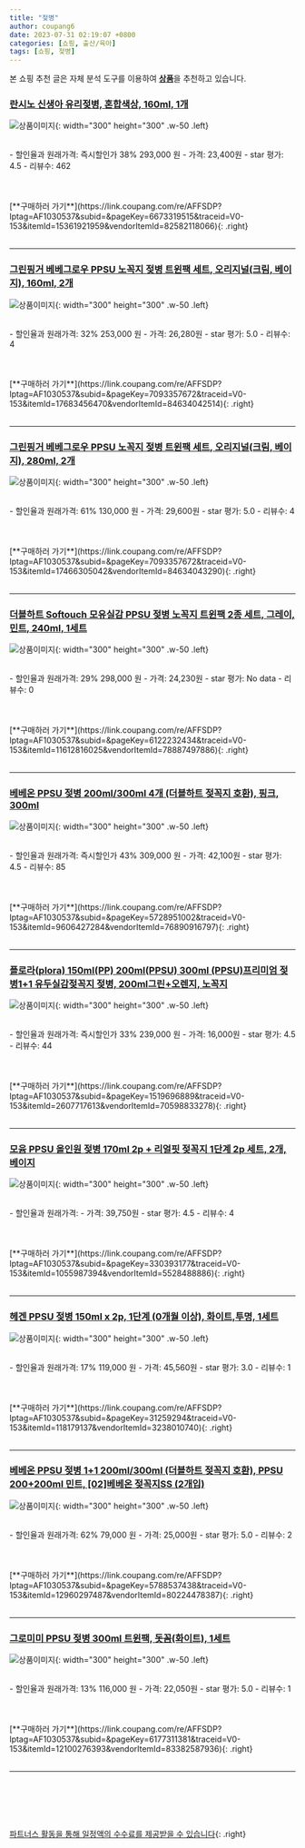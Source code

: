 ```yaml
---
title: "젖병"
author: coupang6
date: 2023-07-31 02:19:07 +0800
categories: [쇼핑, 출산/육아]
tags: [쇼핑, 젖병]
---
```


본 쇼핑 추천 글은 자체 분석 도구를 이용하여 [**상품**](https://link.coupang.com/a/bao1ui)을 추천하고 있습니다.

### [란시노 신생아 유리젖병, 혼합색상, 160ml, 1개](https://link.coupang.com/re/AFFSDP?lptag=AF1030537&subid=&pageKey=6673319515&traceid=V0-153&itemId=15361921959&vendorItemId=82582118066)

![상품이미지](https://thumbnail6.coupangcdn.com/thumbnails/remote/230x230ex/image/rs_quotation_api/lljc8k2w/fef8c528588b43339f905ae57736b611.jpg){: width="300" height="300" .w-50 .left}


<br>
- 할인율과 원래가격: 즉시할인가 38%  293,000   원
- 가격: 23,400원
- star 평가: 4.5
- 리뷰수: 462
<br>
<br>
<br>
<br>
[**구매하러 가기**](https://link.coupang.com/re/AFFSDP?lptag=AF1030537&subid=&pageKey=6673319515&traceid=V0-153&itemId=15361921959&vendorItemId=82582118066){: .right}
<br>
<br>

---

### [그린핑거 베베그로우 PPSU 노꼭지 젖병 트윈팩 세트, 오리지널(크림, 베이지), 160ml, 2개](https://link.coupang.com/re/AFFSDP?lptag=AF1030537&subid=&pageKey=7093357672&traceid=V0-153&itemId=17683456470&vendorItemId=84634042514)

![상품이미지](https://thumbnail8.coupangcdn.com/thumbnails/remote/230x230ex/image/retail/images/4115513969848019-7c1f4d8b-2d4f-4c27-b403-ba316a3f0bf1.jpg){: width="300" height="300" .w-50 .left}


<br>
- 할인율과 원래가격: 32%  253,000   원
- 가격: 26,280원
- star 평가: 5.0
- 리뷰수: 4
<br>
<br>
<br>
<br>
[**구매하러 가기**](https://link.coupang.com/re/AFFSDP?lptag=AF1030537&subid=&pageKey=7093357672&traceid=V0-153&itemId=17683456470&vendorItemId=84634042514){: .right}
<br>
<br>

---

### [그린핑거 베베그로우 PPSU 노꼭지 젖병 트윈팩 세트, 오리지널(크림, 베이지), 280ml, 2개](https://link.coupang.com/re/AFFSDP?lptag=AF1030537&subid=&pageKey=7093357672&traceid=V0-153&itemId=17466305042&vendorItemId=84634043290)

![상품이미지](https://thumbnail8.coupangcdn.com/thumbnails/remote/230x230ex/image/retail/images/2809446455677599-4f61f97d-5957-4d6e-b32c-9eb72929bb87.jpg){: width="300" height="300" .w-50 .left}


<br>
- 할인율과 원래가격: 61%  130,000   원
- 가격: 29,600원
- star 평가: 5.0
- 리뷰수: 4
<br>
<br>
<br>
<br>
[**구매하러 가기**](https://link.coupang.com/re/AFFSDP?lptag=AF1030537&subid=&pageKey=7093357672&traceid=V0-153&itemId=17466305042&vendorItemId=84634043290){: .right}
<br>
<br>

---

### [더블하트 Softouch 모유실감 PPSU 젖병 노꼭지 트윈팩 2종 세트, 그레이, 민트, 240ml, 1세트](https://link.coupang.com/re/AFFSDP?lptag=AF1030537&subid=&pageKey=6122232434&traceid=V0-153&itemId=11612816025&vendorItemId=78887497886)

![상품이미지](https://thumbnail10.coupangcdn.com/thumbnails/remote/230x230ex/image/rs_quotation_api/wkikiako/a21af948083a4886b0fcd591a2d4fb6f.jpg){: width="300" height="300" .w-50 .left}


<br>
- 할인율과 원래가격: 29%  298,000   원
- 가격: 24,230원
- star 평가: No data
- 리뷰수: 0
<br>
<br>
<br>
<br>
[**구매하러 가기**](https://link.coupang.com/re/AFFSDP?lptag=AF1030537&subid=&pageKey=6122232434&traceid=V0-153&itemId=11612816025&vendorItemId=78887497886){: .right}
<br>
<br>

---

### [베베온 PPSU 젖병 200ml/300ml 4개 (더블하트 젖꼭지 호환), 핑크, 300ml](https://link.coupang.com/re/AFFSDP?lptag=AF1030537&subid=&pageKey=5728951002&traceid=V0-153&itemId=9606427284&vendorItemId=76890916797)

![상품이미지](https://thumbnail8.coupangcdn.com/thumbnails/remote/230x230ex/image/vendor_inventory/604e/90c54c39793e98d7d5c9ba9481275ade27c09a1385464aef26e83a2cf23a.jpg){: width="300" height="300" .w-50 .left}


<br>
- 할인율과 원래가격: 즉시할인가 43%  309,000   원
- 가격: 42,100원
- star 평가: 4.5
- 리뷰수: 85
<br>
<br>
<br>
<br>
[**구매하러 가기**](https://link.coupang.com/re/AFFSDP?lptag=AF1030537&subid=&pageKey=5728951002&traceid=V0-153&itemId=9606427284&vendorItemId=76890916797){: .right}
<br>
<br>

---

### [플로라(plora) 150ml(PP) 200ml(PPSU) 300ml (PPSU)프리미엄 젖병1+1 유두실감젖꼭지 젖병, 200ml그린+오렌지, 노꼭지](https://link.coupang.com/re/AFFSDP?lptag=AF1030537&subid=&pageKey=1519696889&traceid=V0-153&itemId=2607717613&vendorItemId=70598833278)

![상품이미지](https://thumbnail8.coupangcdn.com/thumbnails/remote/230x230ex/image/vendor_inventory/d05d/4cd16ae43ec12bbe8bb563970643dc09e5a647f957b01cb2c479eb50a833.jpg){: width="300" height="300" .w-50 .left}


<br>
- 할인율과 원래가격: 즉시할인가 33%  239,000   원
- 가격: 16,000원
- star 평가: 4.5
- 리뷰수: 44
<br>
<br>
<br>
<br>
[**구매하러 가기**](https://link.coupang.com/re/AFFSDP?lptag=AF1030537&subid=&pageKey=1519696889&traceid=V0-153&itemId=2607717613&vendorItemId=70598833278){: .right}
<br>
<br>

---

### [모윰 PPSU 올인원 젖병 170ml 2p + 리얼핏 젖꼭지 1단계 2p 세트, 2개, 베이지](https://link.coupang.com/re/AFFSDP?lptag=AF1030537&subid=&pageKey=330393177&traceid=V0-153&itemId=1055987394&vendorItemId=5528488886)

![상품이미지](https://thumbnail6.coupangcdn.com/thumbnails/remote/230x230ex/image/retail/images/2019/10/29/16/8/e6e21f7f-32f2-4276-bf0e-049119068d21.jpg){: width="300" height="300" .w-50 .left}


<br>
- 할인율과 원래가격: 
- 가격: 39,750원
- star 평가: 4.5
- 리뷰수: 4
<br>
<br>
<br>
<br>
[**구매하러 가기**](https://link.coupang.com/re/AFFSDP?lptag=AF1030537&subid=&pageKey=330393177&traceid=V0-153&itemId=1055987394&vendorItemId=5528488886){: .right}
<br>
<br>

---

### [헤겐 PPSU 젖병 150ml x 2p, 1단계 (0개월 이상), 화이트,투명, 1세트](https://link.coupang.com/re/AFFSDP?lptag=AF1030537&subid=&pageKey=31259294&traceid=V0-153&itemId=118179137&vendorItemId=3238010740)

![상품이미지](https://thumbnail6.coupangcdn.com/thumbnails/remote/230x230ex/image/retail/images/4590080980376-d1d4281c-df8d-4af5-b785-33e2c8a4f08e.jpg){: width="300" height="300" .w-50 .left}


<br>
- 할인율과 원래가격: 17%  119,000   원
- 가격: 45,560원
- star 평가: 3.0
- 리뷰수: 1
<br>
<br>
<br>
<br>
[**구매하러 가기**](https://link.coupang.com/re/AFFSDP?lptag=AF1030537&subid=&pageKey=31259294&traceid=V0-153&itemId=118179137&vendorItemId=3238010740){: .right}
<br>
<br>

---

### [베베온 PPSU 젖병 1+1 200ml/300ml (더블하트 젖꼭지 호환), PPSU 200+200ml 민트, [02]베베온 젖꼭지SS (2개입)](https://link.coupang.com/re/AFFSDP?lptag=AF1030537&subid=&pageKey=5788537438&traceid=V0-153&itemId=12960297487&vendorItemId=80224478387)

![상품이미지](https://thumbnail10.coupangcdn.com/thumbnails/remote/230x230ex/image/vendor_inventory/aa59/98f321930ebcbd87a5b3c85b004e87023b792223395adbd8f8c0cb71696a.jpg){: width="300" height="300" .w-50 .left}


<br>
- 할인율과 원래가격: 62%  79,000   원
- 가격: 25,000원
- star 평가: 5.0
- 리뷰수: 2
<br>
<br>
<br>
<br>
[**구매하러 가기**](https://link.coupang.com/re/AFFSDP?lptag=AF1030537&subid=&pageKey=5788537438&traceid=V0-153&itemId=12960297487&vendorItemId=80224478387){: .right}
<br>
<br>

---

### [그로미미 PPSU 젖병 300ml 트윈팩, 돗꼼(화이트), 1세트](https://link.coupang.com/re/AFFSDP?lptag=AF1030537&subid=&pageKey=6177311381&traceid=V0-153&itemId=12100276393&vendorItemId=83382587936)

![상품이미지](https://thumbnail10.coupangcdn.com/thumbnails/remote/230x230ex/image/retail/images/2022/10/06/11/6/0f4bb6a7-69f4-4978-9065-cd576475551c.jpg){: width="300" height="300" .w-50 .left}


<br>
- 할인율과 원래가격: 13%  116,000   원
- 가격: 22,050원
- star 평가: 5.0
- 리뷰수: 1
<br>
<br>
<br>
<br>
[**구매하러 가기**](https://link.coupang.com/re/AFFSDP?lptag=AF1030537&subid=&pageKey=6177311381&traceid=V0-153&itemId=12100276393&vendorItemId=83382587936){: .right}
<br>
<br>

---
<br><br><br><br><br> [파트너스 활동을 통해 일정액의 수수료를 제공받을 수 있습니다](https://link.coupang.com/a/bao1ui){: .right}